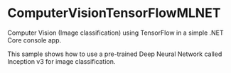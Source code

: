 # ComputerVisionTensorFlowMLNET
Computer Vision (Image classification) using TensorFlow in a simple .NET Core console app.

This sample shows how to use a pre-trained Deep Neural Network called Inception v3 for image classification.

